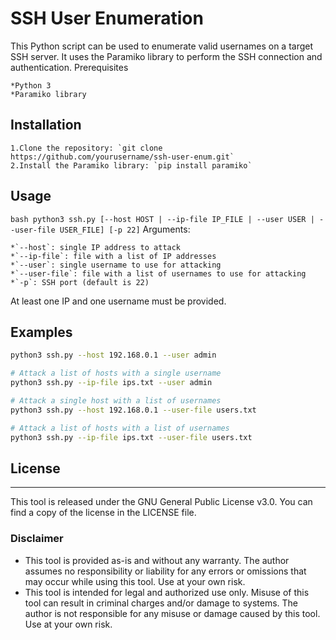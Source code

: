 # SSH User Enumeration

This Python script can be used to enumerate valid usernames on a target SSH server. It uses the Paramiko library to perform the SSH connection and authentication.
Prerequisites

    *Python 3
    *Paramiko library

## Installation

    1.Clone the repository: `git clone https://github.com/yourusername/ssh-user-enum.git`
    2.Install the Paramiko library: `pip install paramiko`

## Usage
```bash python3 ssh.py [--host HOST | --ip-file IP_FILE | --user USER | --user-file USER_FILE] [-p 22]```
Arguments:

    *`--host`: single IP address to attack
    *`--ip-file`: file with a list of IP addresses
    *`--user`: single username to use for attacking
    *`--user-file`: file with a list of usernames to use for attacking
    *`-p`: SSH port (default is 22)

At least one IP and one username must be provided.
## Examples
```bash # Attack a single host with a single username
python3 ssh.py --host 192.168.0.1 --user admin

# Attack a list of hosts with a single username
python3 ssh.py --ip-file ips.txt --user admin

# Attack a single host with a list of usernames
python3 ssh.py --host 192.168.0.1 --user-file users.txt

# Attack a list of hosts with a list of usernames
python3 ssh.py --ip-file ips.txt --user-file users.txt
```


## License
-------
This tool is released under the GNU General Public License v3.0. You can find a copy of the license in the LICENSE file.

### Disclaimer
- This tool is provided as-is and without any warranty. The author assumes no responsibility or liability for any errors or omissions that may occur while using this tool. Use at your own risk.
- This tool is intended for legal and authorized use only. Misuse of this tool can result in criminal charges and/or damage to systems. The author is not responsible for any misuse or damage caused by this tool. Use at your own risk.

